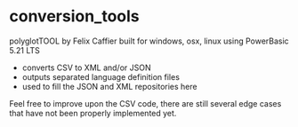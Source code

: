 # conversion_tools

polyglotTOOL by Felix Caffier
built for windows, osx, linux using PowerBasic 5.21 LTS

- converts CSV to XML and/or JSON
- outputs separated language definition files
- used to fill the JSON and XML repositories here

Feel free to improve upon the CSV code, there are still several edge cases that have not been properly implemented yet.
